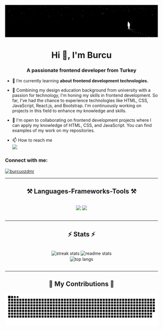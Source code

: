 <!-- <img align="center" src="https://i.pinimg.com/originals/39/0e/1e/390e1e3ed860bcc23fea7fb84cfd393b.jpg" alt="burcuozdmr"   style="height: 200px; width: 1000px; overflow: hidden;"/> -->
![Main Visual](/assests/background.png)
<h1 align="center">Hi 👋, I'm Burcu</h1>
<h3 align="center">A passionate frontend developer from Turkey</h3>

- 🌱 I’m currently learning **about frontend development technologies.**
  
- 🚀 Combining my design education background from university with a passion for technology, I'm honing my skills in     frontend development. So far, I've had the chance to experience technologies like HTML, CSS, JavaScript, React.js, and Bootstrap. I'm continuously working on projects in this field to enhance my knowledge and skills.
  
- 👯 I'm open to collaborating on frontend development projects where I can apply my knowledge of HTML, CSS, and JavaScript. You can find examples of my work on my repositories.

- 📫 How to reach me <br/>  <a href="mailto:burcuozdemir38@gmail.com">
    <img src="https://img.shields.io/badge/Gmail-333333?style=for-the-badge&logo=gmail&logoColor=red" />
  </a>

<h3 align="left">Connect with me:</h3>
<p align="left">
<a href="https://linkedin.com/in/burcuozdmr" target="blank"><img align="center" src="https://raw.githubusercontent.com/rahuldkjain/github-profile-readme-generator/master/src/images/icons/Social/linked-in-alt.svg" alt="burcuozdmr" height="30" width="40" /></a>
</p>

 <hr/>
 
<h2 align="center">⚒️ Languages-Frameworks-Tools ⚒️</h2>
<br/>
<div align="center">
    <img src="https://skillicons.dev/icons?i=react,bootstrap,html,css,vscode,github,git" />
    <img src="https://skillicons.dev/icons?i=javascript,typescript" /><br>
</div>

<br/>
<hr/>


<h2 align="center">⚡ Stats ⚡</h2>
<br>
<div align=center>
  <img width=390 src="https://github-readme-streak-stats.herokuapp.com/?user=burcuozdmr&count_private=true&theme=react&border_radius=10" alt="streak stats"/>
  <img width=390 src="https://github-readme-stats.vercel.app/api?username=burcuozdmr&count_private=true&show_icons=true&theme=react&rank_icon=github&border_radius=10" alt="readme stats" />
  <br/>
  <img width=325 align="center" src="https://github-readme-stats.vercel.app/api/top-langs/?username=burcuozdmr&langs_count=8&layout=compact&theme=react&border_radius=10&size_weight=0.5&count_weight=0.5&exclude_repo=github-readme-stats" alt="top langs" />
</div>

<br/>
<hr/>
<div align="center">
  <h2>🐍 My Contributions 🐍</h2>

 <picture>
  <source
    media="(prefers-color-scheme: dark)"
    srcset="https://github.com/burcuozdmr/burcuozdmr/blob/output/github-contribution-grid-snake-dark.svg"
  />
  <source
    media="(prefers-color-scheme: light)"
    srcset="https://github.com/burcuozdmr/burcuozdmr/blob/output/github-contribution-grid-snake.svg"
  />
  <img
    alt="github contribution grid snake animation"
    src="https://github.com/burcuozdmr/burcuozdmr/blob/output/github-contribution-grid-snake.svg"
  />
</picture>
  <br/><br/><br/>
</div>


